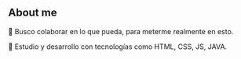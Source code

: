
## About me

🌱 Busco colaborar en lo que pueda, para meterme realmente en esto.

🐤 Estudio y desarrollo con tecnologías como HTML, CSS, JS, JAVA.

